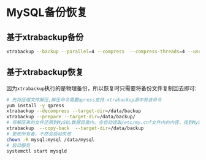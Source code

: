 # MySQL备份恢复

## 基于xtrabackup备份

```bash
xtrabackup --backup --parallel=4 --compress  --compress-threads=4 --user=USERNAME --password=PASSWORD --database=DBNAME --target-dir=/data/backup
```

## 基于xtrabackup恢复

因为`xtrabackup`执行的是物理备份，所以恢复时只需要将备份文件复制回去即可:

```bash
# 先将压缩文件解压,解压命令需要qpress支持.xtrabackup源中有该命令
yum install -y qpress
xtrabackup --decompress --target-dir=/data/backup
xtrabackup --prepare --target-dir=/data/backup/
# 将解压来的文件还原到MySQL数据目录内。会自动读取/etc/my.cnf文件内的内容，找到MySQL的数据存放目录。还原之前，该目录必须 为空。不然会提示文件不为空的失败信息
xtrabackup  --copy-back  --target-dir=/data/backup
# 更改所有者，不然会启动失败
chown -R mysql:mysql /data/mysql
# 启动服务
systemctl start mysqld
```
